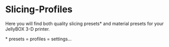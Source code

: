# Slicing-Profiles

Here you will find both quality slicing presets* and material presets for your JellyBOX 3-D printer.

\* presets = profiles = settings...
